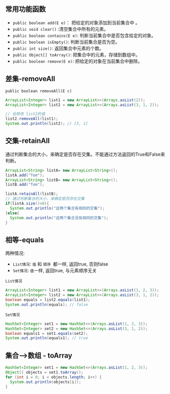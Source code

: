 ## 常用功能函数

- `public boolean add(E e)`： 把给定的对象添加到当前集合中 。
- `public void clear()` :清空集合中所有的元素。
- `public boolean contains(E e)`: 判断当前集合中是否包含给定的对象。
- `public boolean isEmpty()`: 判断当前集合是否为空。
- `public int size()`: 返回集合中元素的个数。
- `public Object[] toArray()`: 把集合中的元素，存储到数组中。
- `public boolean remove(E e)`: 把给定的对象在当前集合中删除。

## 差集-removeAll

`public boolean removeAll(E c)`

```java
ArrayList<Integer> list1 = new ArrayList<>(Arrays.asList(2));
ArrayList<Integer> list2 = new ArrayList<>(Arrays.asList(3, 1, 2));

// 会修改 list2的值
list2.removeAll(list1);
System.out.println(list2); // [3, 1]
```

## 交集-retainAll

通过判断集合的大小，来确定是否存在交集。不能通过方法返回的True和False来判断。

```java
ArrayList<String> listA= new ArrayList<String>();
listA.add("Tom");
ArrayList<String> listB= new ArrayList<String>();
listB.add("Tom");

listA.retainAll(listB);
// 通过判断集合的大小，来确定是否存在交集
if(listA.size()>0){
  System.out.println("这两个集合有相同的交集");
}else{
  System.out.println("这两个集合没有相同的交集");
}
```





## 相等-equals

两种情况:

- `List情况`: `值` 和 `顺序 `都一样,  返回true, 否则false
- `Set情况`: `值`一样, 返回true, 与元素顺序无关

`List情况`

```java
ArrayList<Integer> list1 = new ArrayList<>(Arrays.asList(1, 2, 3));
ArrayList<Integer> list2 = new ArrayList<>(Arrays.asList(3, 1, 2));
boolean equals = list2.equals(list1);
System.out.println(equals); // false
```

`Set情况`

```java
HashSet<Integer> set1 = new HashSet<>(Arrays.asList(1, 2, 3));
HashSet<Integer> set2 = new HashSet<>(Arrays.asList(3, 1, 2));
boolean equals1 = set1.equals(set2);
System.out.println(equals1); // true
```

## 集合-->数组 - toArray

```java
HashSet<Integer> set1 = new HashSet<>(Arrays.asList(1, 2, 3));
Object[] objects = set1.toArray();
for (int i = 0; i < objects.length; i++) {
  System.out.println(objects[i]);
}
```



